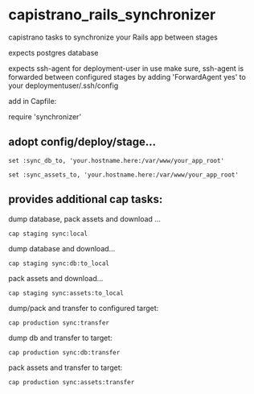 # capistrano_rails_synchronizer
capistrano tasks to synchronize your Rails app between stages

expects postgres database

expects ssh-agent for deployment-user in use
make sure, ssh-agent is forwarded between configured stages by adding 'ForwardAgent yes' to your deploymentuser/.ssh/config

add in Capfile:

require 'synchronizer' 

## adopt config/deploy/stage...

``set :sync_db_to, 'your.hostname.here:/var/www/your_app_root'``

``set :sync_assets_to, 'your.hostname.here:/var/www/your_app_root' ``


## provides additional cap tasks:

dump database, pack assets and download ...

``cap staging sync:local``

dump database and download...

``cap staging sync:db:to_local``

pack assets and download...

``cap staging sync:assets:to_local``

dump/pack and transfer to configured target:

``cap production sync:transfer``


dump db and transfer to target:

``cap production sync:db:transfer``


pack assets and transfer to target:

``cap production sync:assets:transfer``
